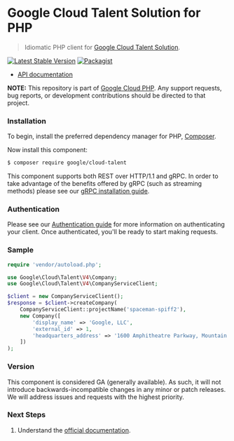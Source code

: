 # Google Cloud Talent Solution for PHP

> Idiomatic PHP client for [Google Cloud Talent Solution](https://cloud.google.com/solutions/talent-solution/).

[![Latest Stable Version](https://poser.pugx.org/google/cloud-talent/v/stable)](https://packagist.org/packages/google/cloud-talent) [![Packagist](https://img.shields.io/packagist/dm/google/cloud-talent.svg)](https://packagist.org/packages/google/cloud-talent)

* [API documentation](https://cloud.google.com/php/docs/reference/cloud-talent/latest)

**NOTE:** This repository is part of [Google Cloud PHP](https://github.com/googleapis/google-cloud-php). Any
support requests, bug reports, or development contributions should be directed to
that project.

### Installation

To begin, install the preferred dependency manager for PHP, [Composer](https://getcomposer.org/).

Now install this component:

```sh
$ composer require google/cloud-talent
```

This component supports both REST over HTTP/1.1 and gRPC. In order to take advantage of the benefits offered by gRPC (such as streaming methods)
please see our [gRPC installation guide](https://cloud.google.com/php/grpc).

### Authentication

Please see our [Authentication guide](https://github.com/googleapis/google-cloud-php/blob/main/AUTHENTICATION.md) for more information
on authenticating your client. Once authenticated, you'll be ready to start making requests.

### Sample

```php
require 'vendor/autoload.php';

use Google\Cloud\Talent\V4\Company;
use Google\Cloud\Talent\V4\CompanyServiceClient;

$client = new CompanyServiceClient();
$response = $client->createCompany(
    CompanyServiceClient::projectName('spaceman-spiff2'),
    new Company([
        'display_name' => 'Google, LLC',
        'external_id' => 1,
        'headquarters_address' => '1600 Amphitheatre Parkway, Mountain View, CA'
    ])
);
```

### Version

This component is considered GA (generally available). As such, it will not introduce backwards-incompatible changes in
any minor or patch releases. We will address issues and requests with the highest priority.

### Next Steps

1. Understand the [official documentation](https://cloud.google.com/talent-solution/job-search/docs/apis).
